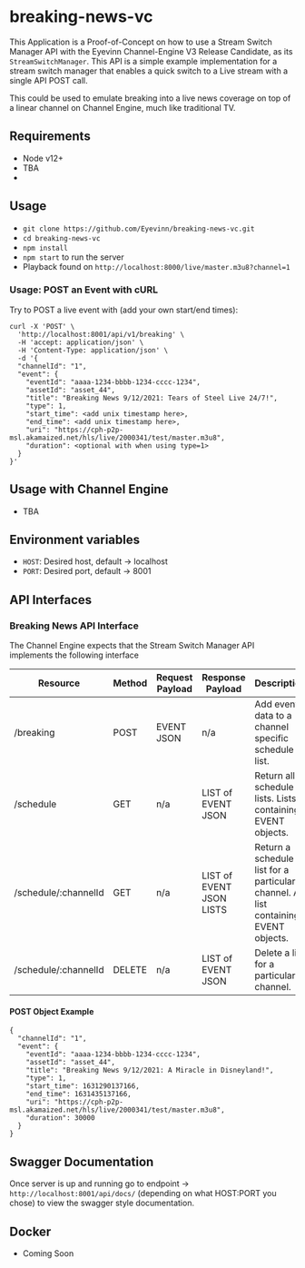 # breaking-news-vc

This Application is a Proof-of-Concept on how to use a Stream Switch Manager API with the Eyevinn Channel-Engine V3 Release Candidate, as its `StreamSwitchManager`. This API is a simple example implementation for a stream switch manager that enables a quick switch to a Live stream with a single API POST call. 

This could be used to emulate breaking into a live news coverage on top of a linear channel on Channel Engine, much like traditional TV. 

## Requirements
- Node v12+
- TBA
- 
## Usage
- `git clone https://github.com/Eyevinn/breaking-news-vc.git`
- `cd breaking-news-vc`
- `npm install`
- `npm start` to run the server
- Playback found on `http://localhost:8000/live/master.m3u8?channel=1`

### Usage: POST an Event with cURL
Try to POST a live event with (add your own start/end times):
```
curl -X 'POST' \
  'http://localhost:8001/api/v1/breaking' \
  -H 'accept: application/json' \
  -H 'Content-Type: application/json' \
  -d '{
  "channelId": "1",
  "event": {
    "eventId": "aaaa-1234-bbbb-1234-cccc-1234",
    "assetId": "asset_44",
    "title": "Breaking News 9/12/2021: Tears of Steel Live 24/7!",
    "type": 1,
    "start_time": <add unix timestamp here>,
    "end_time": <add unix timestamp here>,
    "uri": "https://cph-p2p-msl.akamaized.net/hls/live/2000341/test/master.m3u8",
    "duration": <optional with when using type=1>
  }
}'
```

## Usage with Channel Engine
- TBA

## Environment variables
- `HOST`: Desired host, default -> localhost
- `PORT`: Desired port, default -> 8001

## API Interfaces

### Breaking News API Interface

The Channel Engine expects that the Stream Switch Manager API implements the following interface

Resource | Method | Request Payload | Response Payload | Description
-------- | ------ | --------------- | ---------------- | -----------
/breaking | POST | EVENT JSON | n/a | Add event data to a channel specific schedule list.
/schedule | GET | n/a | LIST of EVENT JSON | Return all schedule lists. Lists containing EVENT objects.
/schedule/:channelId | GET | n/a | LIST of EVENT JSON LISTS | Return a schedule list for a particular channel. A list containing EVENT objects.
/schedule/:channelId | DELETE | n/a | LIST of EVENT JSON | Delete a list for a particular channel.

#### POST Object Example
```
{
  "channelId": "1",
  "event": {
    "eventId": "aaaa-1234-bbbb-1234-cccc-1234",
    "assetId": "asset_44",
    "title": "Breaking News 9/12/2021: A Miracle in Disneyland!",
    "type": 1,
    "start_time": 1631290137166,
    "end_time": 1631435137166,
    "uri": "https://cph-p2p-msl.akamaized.net/hls/live/2000341/test/master.m3u8",
    "duration": 30000
  }
}
```
## Swagger Documentation
Once server is up and running go to endpoint -> `http://localhost:8001/api/docs/` (depending on what HOST:PORT you chose)
to view the swagger style documentation. 

## Docker 
- Coming Soon
